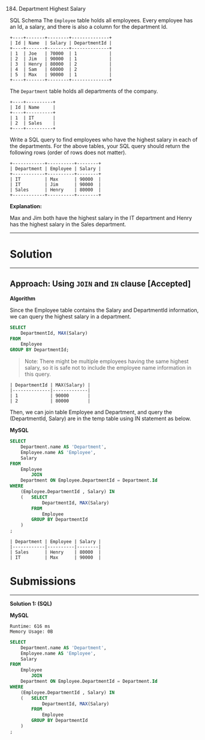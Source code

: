 184. Department Highest Salary

SQL Schema
The `Employee` table holds all employees. Every employee has an Id, a salary, and there is also a column for the department Id.

```
+----+-------+--------+--------------+
| Id | Name  | Salary | DepartmentId |
+----+-------+--------+--------------+
| 1  | Joe   | 70000  | 1            |
| 2  | Jim   | 90000  | 1            |
| 3  | Henry | 80000  | 2            |
| 4  | Sam   | 60000  | 2            |
| 5  | Max   | 90000  | 1            |
+----+-------+--------+--------------+
```
The `Department` table holds all departments of the company.
```
+----+----------+
| Id | Name     |
+----+----------+
| 1  | IT       |
| 2  | Sales    |
+----+----------+
```
Write a SQL query to find employees who have the highest salary in each of the departments. For the above tables, your SQL query should return the following rows (order of rows does not matter).
```
+------------+----------+--------+
| Department | Employee | Salary |
+------------+----------+--------+
| IT         | Max      | 90000  |
| IT         | Jim      | 90000  |
| Sales      | Henry    | 80000  |
+------------+----------+--------+
```
**Explanation:**

Max and Jim both have the highest salary in the IT department and Henry has the highest salary in the Sales department.

---
# Solution
---
## Approach: Using `JOIN` and `IN` clause [Accepted]
**Algorithm**

Since the Employee table contains the Salary and DepartmentId information, we can query the highest salary in a department.
```sql
SELECT
    DepartmentId, MAX(Salary)
FROM
    Employee
GROUP BY DepartmentId;
```
>Note: There might be multiple employees having the same highest salary, so it is safe not to include the employee name information in this query.
```
| DepartmentId | MAX(Salary) |
|--------------|-------------|
| 1            | 90000       |
| 2            | 80000       |
```
Then, we can join table Employee and Department, and query the (DepartmentId, Salary) are in the temp table using IN statement as below.

**MySQL**
```sql
SELECT
    Department.name AS 'Department',
    Employee.name AS 'Employee',
    Salary
FROM
    Employee
        JOIN
    Department ON Employee.DepartmentId = Department.Id
WHERE
    (Employee.DepartmentId , Salary) IN
    (   SELECT
            DepartmentId, MAX(Salary)
        FROM
            Employee
        GROUP BY DepartmentId
	)
;
```
```
| Department | Employee | Salary |
|------------|----------|--------|
| Sales      | Henry    | 80000  |
| IT         | Max      | 90000  |
```

# Submissions
---
**Solution 1: (SQL)**

**MySQL**

```
Runtime: 616 ms
Memory Usage: 0B
```
```sql
SELECT
    Department.name AS 'Department',
    Employee.name AS 'Employee',
    Salary
FROM
    Employee
        JOIN
    Department ON Employee.DepartmentId = Department.Id
WHERE
    (Employee.DepartmentId , Salary) IN
    (   SELECT
            DepartmentId, MAX(Salary)
        FROM
            Employee
        GROUP BY DepartmentId
	)
;
```